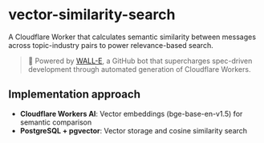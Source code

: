 # vector-similarity-search
A Cloudflare Worker that calculates semantic similarity between messages across topic-industry pairs to power relevance-based search.
> 🤖 Powered by [WALL-E](https://github.com/1712n/wall-e), a GitHub bot that supercharges spec-driven development through automated generation of Cloudflare Workers. 

## Implementation approach

- **Cloudflare Workers AI**: Vector embeddings (bge-base-en-v1.5) for semantic comparison
- **PostgreSQL + pgvector**: Vector storage and cosine similarity search

